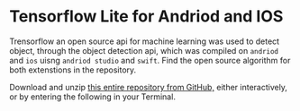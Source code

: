 # Tensorflow Lite for Andriod and IOS

Trensorflow an open source api for machine learning was used to detect object, through the object detection api, which was compiled on ```andriod``` and ```ios``` uisng ```andriod studio``` and ```swift```. Find the open source algorithm for both extenstions in the repository.

Download and unzip [this entire repository from GitHub,](https://github.com/aloko001/object_detection.git) either interactively, or by entering the following in your Terminal.
